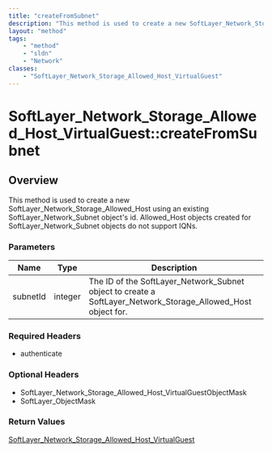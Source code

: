 ```yaml
---
title: "createFromSubnet"
description: "This method is used to create a new SoftLayer_Network_Storage_Allowed_Host using an existing SoftLayer_Network_Subnet ob... "
layout: "method"
tags:
    - "method"
    - "sldn"
    - "Network"
classes:
    - "SoftLayer_Network_Storage_Allowed_Host_VirtualGuest"
---
```

# SoftLayer_Network_Storage_Allowed_Host_VirtualGuest::createFromSubnet
## Overview 
This method is used to create a new SoftLayer_Network_Storage_Allowed_Host using an existing SoftLayer_Network_Subnet object's id. Allowed_Host objects created for SoftLayer_Network_Subnet objects do not support IQNs. 

### Parameters 
|Name | Type | Description |
| --- | --- | --- |
|subnetId| integer| The ID of the SoftLayer_Network_Subnet object to create a SoftLayer_Network_Storage_Allowed_Host object for.|


### Required Headers
* authenticate

### Optional Headers
* SoftLayer_Network_Storage_Allowed_Host_VirtualGuestObjectMask
* SoftLayer_ObjectMask

### Return Values
<a href='/reference/datatypes/SoftLayer_Network_Storage_Allowed_Host_VirtualGuest'>SoftLayer_Network_Storage_Allowed_Host_VirtualGuest </a>
